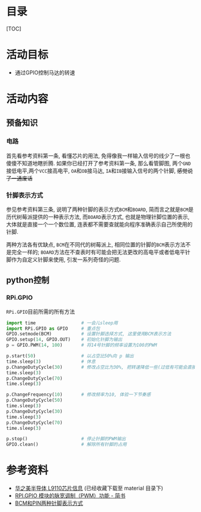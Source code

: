 

# 目录

[TOC]

# 活动目标

- 通过GPIO控制马达的转速

# 活动内容

## 预备知识

### 电路

首先看参考资料第一条, 看懂芯片的用法, 免得像我一样输入信号的线少了一根也傻傻不知道地瞎折腾. 如果你已经打开了参考资料第一条, 那么看管脚图, 两个`GND`接低电平,两个`VCC`接高电平, `OA`和`OB`接马达, `IA`和`IB`接输入信号的两个针脚, ~~感觉说了一通废话~~

### 针脚表示方式

参见参考资料第三条, 说明了两种针脚的表示方式`BCM`和`BOARD`, 简而言之就是`BCM`是历代树莓派提供的一种表示方法, 而`BOARD`表示方式, 也就是物理针脚位置的表示, 大体就是直接一个一个数位置, 连表都不需要查就能向程序准确表示自己所使用的针脚.

两种方法各有优缺点, `BCM`在不同代的树莓派上, 相同位置的针脚的`BCM`表示方法不是完全一样的; `BOARD`方法在不查表时有可能会把无法更改的高电平或者低电平针脚作为自定义针脚来使用, 引发一系列奇怪的问题.

## python控制

### RPi.GPIO

`RPi.GPIO`目前所需的所有方法

```python
import time					# 一会儿sleep用
import RPi.GPIO as GPIO		# 重点包
GPIO.setmode(BCM)			# 设置针脚选择方式, 这里使用BCM表示方法
GPIO.setup(14, GPIO.OUT)	# 初始化针脚为输出
p = GPIO.PWM(14, 100)		# 将14号针脚的频率设置为100的PWM

p.start(50)					# 以占空比50%向 p 输出
time.sleep(3)				# 休息
p.ChangeDutyCycle(30)		# 修改占空比为30%, 把转速降低一些(过低有可能会直接停转)
time.sleep(3)
p.ChangeDutyCycle(70)
time.sleep(3)

p.ChangeFrequency(10)		# 修改频率为10, 体验一下节奏感
p.ChangeDutyCycle(50)
time.sleep(3)
p.ChangeDutyCycle(30)
time.sleep(3)
p.ChangeDutyCycle(70)
time.sleep(3)

p.stop()					# 停止针脚的PWM输出
GPIO.clean()				# 解除所有针脚的占用
```

# 参考资料

- [华之美半导体 L9110芯片信息](http://www.icgu.com/file/upload/201703/29/10-51-13-38-1.pdf) (已经收藏下载至 material 目录下)
- [RPI.GPIO 模块的脉宽调制（PWM）功能 - 简书](https://www.jianshu.com/p/4e9e0ecfa6aa)
- [BCM和PIN两种针脚表示方式](https://raspberrypi.stackexchange.com/questions/12966/what-is-the-difference-between-board-and-bcm-for-gpio-pin-numbering)